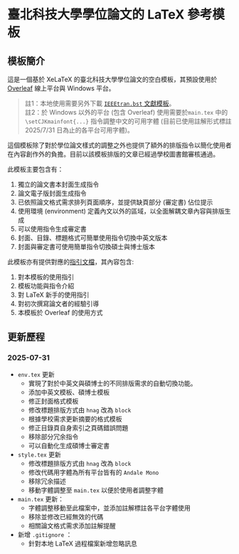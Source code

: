 # 臺北科技大學學位論文的 LaTeX 參考模板

## 模板簡介

這是一個基於 XeLaTeX 的臺北科技大學學位論文的空白模板，其預設使用於 [Overleaf](https://www.overleaf.com/) 線上平台與 Windows 平台。

> 註1：本地使用需要另外下載 [`IEEEtran.bst` 文獻模板](https://ctan.org/tex-archive/macros/latex/contrib/IEEEtran/bibtex)。  
> 註2：於 Windows 以外的平台 (包含 Overleaf) 使用需要於`main.tex` 中的 `\setCJKmainfont{...}` 指令調整中文的可用字體 (目前已使用註解形式標註 2025/7/31 日為止的各平台可用字體)。

這個模板除了對於學位論文樣式的調整之外也提供了額外的排版指令以簡化使用者在內容創作外的負擔。目前以該模板排版的文章已經過學校圖書館審核通過。

此模板主要包含有：  
1. 獨立的論文書本封面生成指令
2. 論文電子版封面生成指令
3. 已依照論文格式需求排列頁面順序，並提供缺頁部分 (審定書) 佔位提示
4. 使用環境 (environment) 定義內文以外的區域，以全面解耦文章內容與排版生成
5. 可以使用指令生成審定書
6. 封面、目錄、標題格式可簡單使用指令切換中英文版本
7. 封面與審定書可使用簡單指令切換碩士與博士版本

此模板亦有提供對應的[指引文檔](https://github.com/JoNISIN/NTUT-Thesis-Template-Guide)，其內容包含:
1. 對本模板的使用指引
2. 模板功能與指令介紹
3. 對 LaTeX 新手的使用指引
4. 對初次撰寫論文者的經驗引導
5. 本模板於 Overleaf 的使用方式

## 更新歷程

### 2025-07-31

- `env.tex` 更新
  - 實現了對於中英文與碩博士的不同排版需求的自動切換功能。
  - 添加中英文模板、碩博士模板
  - 修正封面格式模板
  - 修改標題排版方式由 `hnag` 改為 `block`
  - 根據學校需求更新摘要的格式模板
  - 修正目錄頁自身索引之頁碼錯誤問題
  - 移除部分冗余指令
  - 可以自動化生成碩博士審定書
- `style.tex` 更新
  - 修改標題排版方式由 `hnag` 改為 `block`
  - 修改代碼用字體為所有平台皆有的 `Andale Mono`
  - 移除冗余描述
  - 移動字體調整至 `main.tex` 以便於使用者調整字體
- `main.tex` 更新：
  - 字體調整移動至此檔案中，並添加註解標註各平台字體使用
  - 移除並修改已經無效的代碼
  - 相關論文格式需求添加註解提醒
- 新增 `.gitignore` ：
  - 針對本地 LaTeX 過程檔案新增忽略訊息